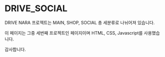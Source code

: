 # DRIVE_SOCIAL
DRIVE NARA 프로젝트는 MAIN, SHOP, SOCIAL 총 세분류로 나뉘어져 있습니다.

이 페이지는 그중 세번째 프로젝트인  페이지이며 HTML, CSS, Javascript를 사용했습니다.

감사합니다.
